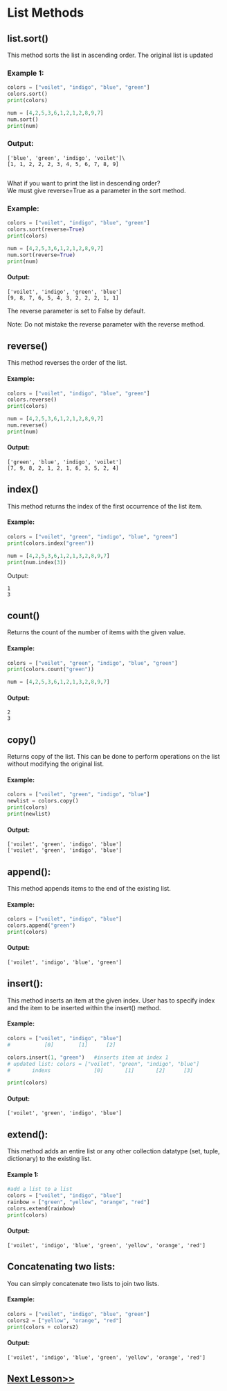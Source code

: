 # List Methods
## list.sort()
This method sorts the list in ascending order. The original list is updated
### Example 1:
```python
colors = ["voilet", "indigo", "blue", "green"]
colors.sort()
print(colors)

num = [4,2,5,3,6,1,2,1,2,8,9,7]
num.sort()
print(num)
```
### Output:
```
['blue', 'green', 'indigo', 'voilet']\
[1, 1, 2, 2, 2, 3, 4, 5, 6, 7, 8, 9]
 
```
What if you want to print the list in descending order?\
We must give reverse=True as a parameter in the sort method.

### Example:
```python
colors = ["voilet", "indigo", "blue", "green"]
colors.sort(reverse=True)
print(colors)

num = [4,2,5,3,6,1,2,1,2,8,9,7]
num.sort(reverse=True)
print(num)
```
#### Output:
```
['voilet', 'indigo', 'green', 'blue']
[9, 8, 7, 6, 5, 4, 3, 2, 2, 2, 1, 1]
 ```

The reverse parameter is set to False by default.

Note: Do not mistake the reverse parameter with the reverse method.

 

## reverse()
This method reverses the order of the list. 

#### Example:
```python
colors = ["voilet", "indigo", "blue", "green"]
colors.reverse()
print(colors)

num = [4,2,5,3,6,1,2,1,2,8,9,7]
num.reverse()
print(num)
```
#### Output:
```
['green', 'blue', 'indigo', 'voilet']
[7, 9, 8, 2, 1, 2, 1, 6, 3, 5, 2, 4]
 ```

## index()
This method returns the index of the first occurrence of the list item.
#### Example:
```python
colors = ["voilet", "green", "indigo", "blue", "green"]
print(colors.index("green"))

num = [4,2,5,3,6,1,2,1,3,2,8,9,7]
print(num.index(3))
```
Output:
```
1
3
 ```

## count()
Returns the count of the number of items with the given value.
#### Example:
```python
colors = ["voilet", "green", "indigo", "blue", "green"]
print(colors.count("green"))

num = [4,2,5,3,6,1,2,1,3,2,8,9,7]
```
#### Output:
```
2
3
 ```

## copy()
Returns copy of the list. This can be done to perform operations on the list without modifying the original list. 

#### Example:
```python
colors = ["voilet", "green", "indigo", "blue"]
newlist = colors.copy()
print(colors)
print(newlist)
```
#### Output:
```
['voilet', 'green', 'indigo', 'blue']
['voilet', 'green', 'indigo', 'blue']
```
## append():
This method appends items to the end of the existing list.

#### Example:
```python
colors = ["voilet", "indigo", "blue"]
colors.append("green")
print(colors)
```
#### Output:
```
['voilet', 'indigo', 'blue', 'green']
 ```
## insert():
This method inserts an item at the given index. User has to specify index and the item to be inserted within the insert() method.

#### Example:
```python
colors = ["voilet", "indigo", "blue"]
#           [0]        [1]      [2]

colors.insert(1, "green")   #inserts item at index 1
# updated list: colors = ["voilet", "green", "indigo", "blue"]
#       indexs              [0]       [1]       [2]      [3]

print(colors)
```
#### Output:
```
['voilet', 'green', 'indigo', 'blue']
 ```
## extend():
This method adds an entire list or any other collection datatype (set, tuple, dictionary) to the existing list.

#### Example 1:
```python
#add a list to a list
colors = ["voilet", "indigo", "blue"]
rainbow = ["green", "yellow", "orange", "red"]
colors.extend(rainbow)
print(colors)
```
#### Output:
```
['voilet', 'indigo', 'blue', 'green', 'yellow', 'orange', 'red']
 ```
## Concatenating two lists:
You can simply concatenate two lists to join two lists.

#### Example:
```python
colors = ["voilet", "indigo", "blue", "green"]
colors2 = ["yellow", "orange", "red"]
print(colors + colors2)
```
#### Output:
```
['voilet', 'indigo', 'blue', 'green', 'yellow', 'orange', 'red']
```
## [Next Lesson>>](https://replit.com/@codewithharry/24-Day24-Introduction-to-Tuples)